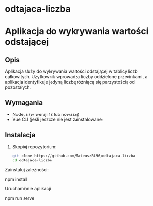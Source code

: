 # odtajaca-liczba

# Aplikacja do wykrywania wartości odstającej

## Opis

Aplikacja służy do wykrywania wartości odstającej w tablicy liczb całkowitych. Użytkownik wprowadza liczby oddzielone przecinkami, a aplikacja identyfikuje jedyną liczbę różniącą się parzystością od pozostałych.

## Wymagania

- Node.js (w wersji 12 lub nowszej)
- Vue CLI (jeśli jeszcze nie jest zainstalowane)

## Instalacja

1. Skopiuj repozytorium:

   ```bash
   git clone https://github.com/MateuszRL96/odtajaca-liczba
   cd odtajaca-liczba

   
Zainstaluj zależności:

npm install

Uruchamianie aplikacji

npm run serve
